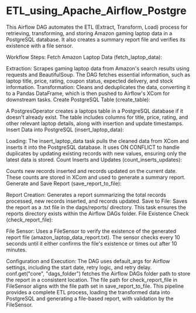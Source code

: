 # ETL_using_Apache_Airflow_Postgre

This Airflow DAG automates the ETL (Extract, Transform, Load) process for retrieving, transforming, and storing Amazon gaming laptop data in a PostgreSQL database. It also creates a summary report file and verifies its existence with a file sensor.

Workflow Steps:
Fetch Amazon Laptop Data (fetch_laptop_data):

Extraction: Scrapes gaming laptop data from Amazon's search results using requests and BeautifulSoup. The DAG fetches essential information, such as laptop title, price, rating, coupon status, expected delivery, and stock information.
Transformation: Cleans and deduplicates the data, converting it to a Pandas DataFrame, which is then pushed to Airflow's XCom for downstream tasks.
Create PostgreSQL Table (create_table):

A PostgresOperator creates a laptops table in a PostgreSQL database if it doesn't already exist. The table includes columns for title, price, rating, and other relevant laptop details, along with insertion and update timestamps.
Insert Data into PostgreSQL (insert_laptop_data):

Loading: The insert_laptop_data task pulls the cleaned data from XCom and inserts it into the PostgreSQL database. It uses ON CONFLICT to handle duplicates by updating existing records with new values, ensuring only the latest data is stored.
Count Inserts and Updates (count_inserts_updates):

Counts new records inserted and records updated on the current date. These counts are stored in XCom and used to generate a summary report.
Generate and Save Report (save_report_to_file):

Report Creation: Generates a report summarizing the total records processed, new records inserted, and records updated.
Save to File: Saves the report as a .txt file in the dags/reports/ directory. This task ensures the reports directory exists within the Airflow DAGs folder.
File Existence Check (check_report_file):

File Sensor: Uses a FileSensor to verify the existence of the generated report file (amazon_laptop_data_report.txt). The sensor checks every 10 seconds until it either confirms the file's existence or times out after 10 minutes.

Configuration and Execution:
The DAG uses default_args for Airflow settings, including the start date, retry logic, and retry delay.
conf.get("core", "dags_folder") fetches the Airflow DAGs folder path to store the report in a consistent location.
The file path for check_report_file in FileSensor aligns with the file path set in save_report_to_file.
This pipeline provides a complete ETL process, loading the transformed data into PostgreSQL and generating a file-based report, with validation by the FileSensor.
